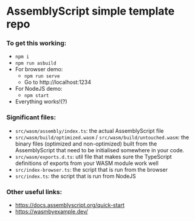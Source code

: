# AssemblyScript simple template repo

### To get this working:
- `npm i`
- `npm run asbuild`
- For browser demo:
  - `npm run serve`
  - Go to http://localhost:1234
- For NodeJS demo:
  - `npm start`
- Everything works!(?)

### Significant files:
- `src/wasm/assembly/index.ts`: the actual AssemblyScript file
- `src/wasm/build/optimized.wasm` / `src/wasm/build/untouched.wasm`: the binary files (optimized and non-optimized) built from the AssemblyScript that need to be initialised somewhere in your code.
- `src/wasm/exports.d.ts`: util file that makes sure the TypeScript definitions of exports from your WASM module work well
- `src/index-browser.ts`: the script that is run from the browser
- `src/index.ts`: the script that is run from NodeJS

### Other useful links:
- https://docs.assemblyscript.org/quick-start
- https://wasmbyexample.dev/